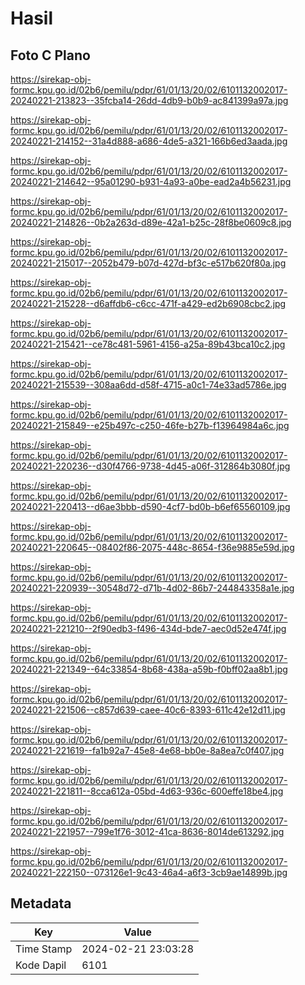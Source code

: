 # Hasil

## Foto C Plano

https://sirekap-obj-formc.kpu.go.id/02b6/pemilu/pdpr/61/01/13/20/02/6101132002017-20240221-213823--35fcba14-26dd-4db9-b0b9-ac841399a97a.jpg

https://sirekap-obj-formc.kpu.go.id/02b6/pemilu/pdpr/61/01/13/20/02/6101132002017-20240221-214152--31a4d888-a686-4de5-a321-166b6ed3aada.jpg

https://sirekap-obj-formc.kpu.go.id/02b6/pemilu/pdpr/61/01/13/20/02/6101132002017-20240221-214642--95a01290-b931-4a93-a0be-ead2a4b56231.jpg

https://sirekap-obj-formc.kpu.go.id/02b6/pemilu/pdpr/61/01/13/20/02/6101132002017-20240221-214826--0b2a263d-d89e-42a1-b25c-28f8be0609c8.jpg

https://sirekap-obj-formc.kpu.go.id/02b6/pemilu/pdpr/61/01/13/20/02/6101132002017-20240221-215017--2052b479-b07d-427d-bf3c-e517b620f80a.jpg

https://sirekap-obj-formc.kpu.go.id/02b6/pemilu/pdpr/61/01/13/20/02/6101132002017-20240221-215228--d6affdb6-c6cc-471f-a429-ed2b6908cbc2.jpg

https://sirekap-obj-formc.kpu.go.id/02b6/pemilu/pdpr/61/01/13/20/02/6101132002017-20240221-215421--ce78c481-5961-4156-a25a-89b43bca10c2.jpg

https://sirekap-obj-formc.kpu.go.id/02b6/pemilu/pdpr/61/01/13/20/02/6101132002017-20240221-215539--308aa6dd-d58f-4715-a0c1-74e33ad5786e.jpg

https://sirekap-obj-formc.kpu.go.id/02b6/pemilu/pdpr/61/01/13/20/02/6101132002017-20240221-215849--e25b497c-c250-46fe-b27b-f13964984a6c.jpg

https://sirekap-obj-formc.kpu.go.id/02b6/pemilu/pdpr/61/01/13/20/02/6101132002017-20240221-220236--d30f4766-9738-4d45-a06f-312864b3080f.jpg

https://sirekap-obj-formc.kpu.go.id/02b6/pemilu/pdpr/61/01/13/20/02/6101132002017-20240221-220413--d6ae3bbb-d590-4cf7-bd0b-b6ef65560109.jpg

https://sirekap-obj-formc.kpu.go.id/02b6/pemilu/pdpr/61/01/13/20/02/6101132002017-20240221-220645--08402f86-2075-448c-8654-f36e9885e59d.jpg

https://sirekap-obj-formc.kpu.go.id/02b6/pemilu/pdpr/61/01/13/20/02/6101132002017-20240221-220939--30548d72-d71b-4d02-86b7-244843358a1e.jpg

https://sirekap-obj-formc.kpu.go.id/02b6/pemilu/pdpr/61/01/13/20/02/6101132002017-20240221-221210--2f90edb3-f496-434d-bde7-aec0d52e474f.jpg

https://sirekap-obj-formc.kpu.go.id/02b6/pemilu/pdpr/61/01/13/20/02/6101132002017-20240221-221349--64c33854-8b68-438a-a59b-f0bff02aa8b1.jpg

https://sirekap-obj-formc.kpu.go.id/02b6/pemilu/pdpr/61/01/13/20/02/6101132002017-20240221-221506--c857d639-caee-40c6-8393-611c42e12d11.jpg

https://sirekap-obj-formc.kpu.go.id/02b6/pemilu/pdpr/61/01/13/20/02/6101132002017-20240221-221619--fa1b92a7-45e8-4e68-bb0e-8a8ea7c0f407.jpg

https://sirekap-obj-formc.kpu.go.id/02b6/pemilu/pdpr/61/01/13/20/02/6101132002017-20240221-221811--8cca612a-05bd-4d63-936c-600effe18be4.jpg

https://sirekap-obj-formc.kpu.go.id/02b6/pemilu/pdpr/61/01/13/20/02/6101132002017-20240221-221957--799e1f76-3012-41ca-8636-8014de613292.jpg

https://sirekap-obj-formc.kpu.go.id/02b6/pemilu/pdpr/61/01/13/20/02/6101132002017-20240221-222150--073126e1-9c43-46a4-a6f3-3cb9ae14899b.jpg


## Metadata

| Key        | Value               |
| ---------- | ------------------- |
| Time Stamp | 2024-02-21 23:03:28 |
| Kode Dapil | 6101                |



